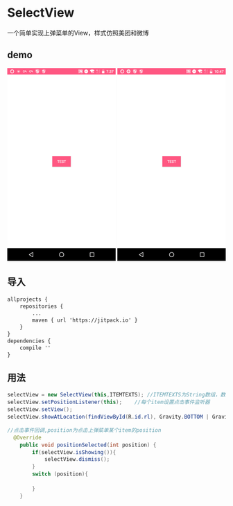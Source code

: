 # SelectView
一个简单实现上弹菜单的View，样式仿照美团和微博

demo 
------- 
<div class='row'>
<img  width="250" height="445" src="https://github.com/PeanutFeng/SelectView/blob/master/demo1.gif"'/>
<img  width="250" height="445" src="https://github.com/PeanutFeng/SelectView/blob/master/demo2.GIF"'/>
</div>

导入 
-------
```Gradle
allprojects {
	repositories {
		...
		maven { url 'https://jitpack.io' }
	}
}
dependencies {
    compile ''
}
```

用法 
-------

```Java
selectView = new SelectView(this,ITEMTEXTS); //ITEMTEXTS为String数组，数组每个元素为上弹菜单中每个item的文字
selectView.setPositionListener(this);    //每个item设置点击事件监听器
selectView.setView();
selectView.showAtLocation(findViewById(R.id.rl), Gravity.BOTTOM | Gravity.CENTER_HORIZONTAL, 0, 0); //rl为弹出菜单前的rootview,例如Relativelayout
```
```Java
//点击事件回调,position为点击上弹菜单某个item的position
  @Override
    public void positionSelected(int position) {
        if(selectView.isShowing()){
            selectView.dismiss();
        }
        switch (position){
           
        }
    }
```
